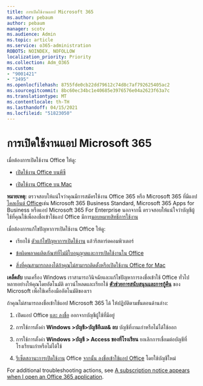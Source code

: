 ```yaml
---
title: การเปิดใช้งานแอป Microsoft 365
ms.author: pebaum
author: pebaum
manager: scotv
ms.audience: Admin
ms.topic: article
ms.service: o365-administration
ROBOTS: NOINDEX, NOFOLLOW
localization_priority: Priority
ms.collection: Adm_O365
ms.custom:
- "9001421"
- "3495"
ms.openlocfilehash: 8755fde0cb22dd79612c74d8c7af792625405ac2
ms.sourcegitcommit: 8bc60ec34bc1e40685e3976576e04a2623f63a7c
ms.translationtype: MT
ms.contentlocale: th-TH
ms.lasthandoff: 04/15/2021
ms.locfileid: "51823050"
---
```

# <a name="activating-microsoft-365-apps"></a>การเปิดใช้งานแอป Microsoft 365

เมื่อต้องการเปิดใช้งาน Office ให้ดู:

- [เปิดใช้งาน Office บนพีซี](https://support.office.com/article/activate-office-5bd38f38-db92-448b-a982-ad170b1e187e) 

- [เปิดใช้งาน Office บน Mac](https://support.office.com/article/activate-office-for-mac-7f6646b1-bb14-422a-9ad4-a53410fcefb2)

**หมายเหตุ:**  ตรวจสอบให้แน่ใจว่าคุณมีการสมัครใช้งาน Office 365 หรือ Microsoft 365 ที่มีแอป [ไคลเอ็นต์ Office](https://support.office.com/article/28cbc8cf-1332-4f04-9123-9b660abb629e)เช่น Microsoft 365 Business Standard, Microsoft 365 Apps for Business หรือแอป Microsoft 365 For Enterprise นอกจากนี้ ตรวจสอบให้แน่ใจว่าบัญชีผู้ใช้ที่คุณใช้เพื่อลงชื่อเข้าใช้แอป Office มีการ[มอบหมายสิทธิ์การใช้งาน](https://docs.microsoft.com/microsoft-365/admin/manage/assign-licenses-to-users)

เมื่อต้องการแก้ไขปัญหาการเปิดใช้งาน Office ให้ดู:

- เรียกใช้ [ตัวแก้ไขปัญหาการเปิดใช้งาน](https://aka.ms/SARA-OfficeActivation-Alchemy) แล้วรีสตาร์ตคอมพิวเตอร์
- [ข้อผิดพลาดผลิตภัณฑ์ที่ไม่มีใบอนุญาตและการเปิดใช้งานใน Office](https://support.office.com/article/unlicensed-product-and-activation-errors-in-office-0d23d3c0-c19c-4b2f-9845-5344fedc4380)

- [สิ่งที่คุณสามารถลองได้ถ้าคุณไม่สามารถติดตั้งหรือเปิดใช้งาน Office for Mac](https://support.office.com/article/what-to-try-if-you-can-t-install-or-activate-office-for-mac-5efba2b4-b1e6-4e5f-bf3c-6ab945d03dea)

**เคล็ดลับ** บนเครื่อง Windows เราสามารถวินิจฉัยและแก้ไขปัญหาการลงชื่อเข้าใช้ Office ทั่วไปหลายอย่างให้คุณโดยอัตโนมัติ ดาวน์โหลดและเรียกใช้  **[ตัวช่วยการสนับสนุนและการกู้คืน](https://aka.ms/SaRA-OfficeSignInScenario)** ของ Microsoft เพื่อใช้เครื่องมืออัตโนมัติของเรา

ถ้าคุณไม่สามารถลงชื่อเข้าใช้แอป Microsoft 365 ได้ ให้ปฏิบัติตามขั้นตอนด้านล่าง:

1. เปิดแอป Office [และ ลงชื่อ](https://go.microsoft.com/fwlink/?linkid=2114082) ออกจากบัญชีผู้ใช้ที่มีอยู่

2. การใช้การตั้งค่า **Windows >บัญชี>บัญชีอีเมล& ลบ** บัญชีที่งานเก่าหรือไม่ได้ใช้ออก

3. การใช้การตั้งค่า **Windows >บัญชี > Access ของที่โรงเรียน** ยกเลิกการเชื่อมต่อบัญชีที่โรงเรียนเก่าหรือไม่ได้ใช้

4. [รีเซ็ตสถานะการเปิดใช้งาน](https://docs.microsoft.com/office365/troubleshoot/activation/reset-office-365-proplus-activation-state) Office [จากนั้น ลงชื่อเข้าใช้แอป Office](https://support.office.com/article/sign-in-to-office-b9582171-fd1f-4284-9846-bdd72bb28426) โดยใช้บัญชีใหม่

For additional troubleshooting actions, see [A subscription notice appears when I open an Office 365 application](https://support.office.com/article/a-subscription-notice-appears-when-i-open-an-office-365-application-4cabe32c-f594-4c0e-9191-3d3ade10cceb).

